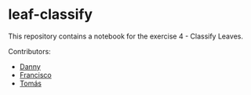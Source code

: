 # leaf-classify

This repository contains a notebook for the exercise 4 - Classify Leaves.

Contributors: 

- [Danny](https://www.github.com/dannybc98)
- [Francisco](https://www.github.com/Franciscoafa96)
- [Tomás](https://www.github.com/Eder4ever)